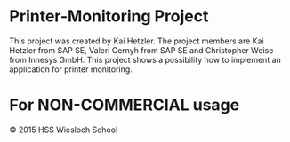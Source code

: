 Printer-Monitoring Project
==================
This project was created by Kai Hetzler.
The project members are Kai Hetzler from SAP SE, Valeri Cernyh from SAP SE and Christopher Weise from Innesys GmbH.
This project shows a possibility how to implement an application for printer monitoring.


For NON-COMMERCIAL usage
==================
© 2015 HSS Wiesloch School

